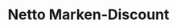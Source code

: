 ---
title: "Netto Marken-Discount"
url: /schmallenberg/netto-marken-discount-am-bahnhof/
shop: Supermarkt
---